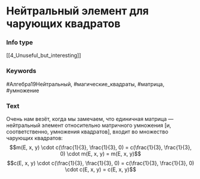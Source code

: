 # Нейтральный элемент для чарующих квадратов
### Info type
[[4_Unuseful_but_interesting]]
### Keywords
#Алгебра19Нейтральный, #магические_квадраты, #матрица, #умножение
### Text
Очень нам везёт, когда мы замечаем, что единичная матрица — нейтральный элемент относительно матричного умножения [и, соответственно, умножения квадратов], входит во множество чарующих квадратов:
$$m(E, x, y) \cdot c(\frac{1}{3}, \frac{1}{3}, 0) = c(\frac{1}{3}, \frac{1}{3}, 0) \cdot m(E, x, y) = m(E, x, y)$$
$$c(E, x, y) \cdot c(\frac{1}{3}, \frac{1}{3}, 0) = c(\frac{1}{3}, \frac{1}{3}, 0) \cdot c(E, x, y) = c(E, x, y)$$